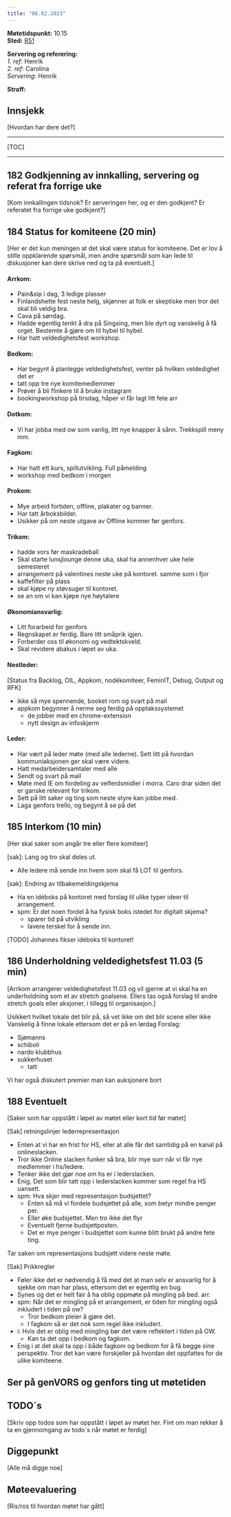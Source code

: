 ```yaml
---
title: "06.02.2023"
---
```


**Møtetidspunkt:** 10.15  
**Sted:** [R51](https://link.mazemap.com/YvxACck6)

**Servering og referering:**  
*1. ref*: Henrik   
*2. ref*: Carolina  
*Servering*: Henrik 


**Straff:**   


## Innsjekk
[Hvordan har dere det?]

- - -

[TOC]

- - -

## 182 Godkjenning av innkalling, servering og referat fra forrige uke
[Kom innkallingen tidsnok? Er serveringen her, og er den godkjent? Er referatet fra forrige uke godkjent?]  




## 184 Status for komiteene (20 min)
[Her er det kun meningen at det skal være status for komiteene. Det er lov å stille oppklarende spørsmål, men andre spørsmål som kan lede til diskusjoner kan dere skrive ned og ta på eventuelt.]


#### Arrkom: 
- Pain&sip i dag, 3 ledige plasser
- Finlandshette fest neste helg, skjønner at folk er skeptiske men tror det skal bli veldig bra.
- Cava på søndag.
- Hadde egentlig tenkt å dra på Singsing, men ble dyrt og vanskelig å få orget. Bestemte å gjøre om til hybel til hybel.
- Har hatt veldedighetsfest workshop.

#### Bedkom:  
- Har begynt å planlegge veldedighetsfest, venter på hvilken veldedighet det er
- tatt opp tre nye komitemedlemmer
- Prøver å bli flinkere til å bruke instagram
- bookingworkshop på tirsdag, håper vi får lagt litt fete arr

#### Dotkom:
- Vi har jobba med ow som vanlig, litt nye knapper å sånn. Trekkspill meny mm.



#### Fagkom:  
- Har hatt ett kurs, spillutvikling. Full påmelding
- workshop med bedkom i morgen

#### Prokom:  
- Mye arbeid fortiden, offline, plakater og banner. 
- Har tatt årboksbilder.
- Usikker på om neste utgave av Offline kommer før genfors.


#### Trikom:  
- hadde vors før maskradeball
- Skal starte lunsjlounge denne uka, skal ha annenhver uke hele semesteret
- arrangement på valentines neste uke på kontoret. samme som i fjor
- kaffefilter på plass
- skal kjøpe ny støvsuger til kontoret.
- se an om vi kan kjøpe nye høytalere

#### Økonomiansvarlig:
- Litt forarbeid for genfors
- Regnskapet er ferdig. Bare litt småprik igjen.
- Forberder oss til økonomi og vedtektskveld.
- Skal revidere abakus i løpet av uka.


#### Nestleder: 
[Status fra Backlog, OIL, Appkom, nodékomiteer, FeminIT, Debug, Output og RFK]

- ikke så mye spennende, booket rom og svart på mail
- appkom begynner å nerme seg ferdig på opptakssystemet
    - de jobber med en chrome-extension 
    - nytt design av infoskjerm

#### Leder:
- Har vært på leder møte (med alle lederne). Sett litt på hvordan kommuniaksjonen ger skal være videre.
- Hatt medarbeidersamtaler med alle
- Sendt og svart på mail
- Møte med IE om fordeling av velferdsmidler i morra. Caro drar siden det er ganske relevant for trikom. 
- Sett på litt saker og ting som neste styre kan jobbe med.
- Laga genfors trello, og begynt å se på det

## 185 Interkom (10 min) 
[Her skal saker som angår tre eller flere komiteer]  

[sak]: Lang og tro skal deles ut.
- Alle ledere må sende inn hvem som skal få LOT til genfors.

[sak]: Endring av tilbakemeldingskjema
- Ha en idéboks på kontoret med forslag til ulike typer ideer til arrangement.
- spm: Er det noen fordel å ha fysisk boks istedet for digitalt skjema?
    - sparer tid på utvikling
    - lavere terskel for å sende inn. 

[TODO] Johannes fikser idéboks til kontoret!



## 186 Underholdning veldedighetsfest 11.03 (5 min)
[Arrkom arrangerer veldedighetsfest 11.03 og vil gjerne at vi skal ha en underholdning som et av stretch goalsene. Ellers tas også forslag til andre stretch goals eller aksjoner, i tillegg til organisasjon.]


Usikkert hvilket lokale det blir på, så vet ikke om det blir scene eller ikke Vanskelig å finne lokale ettersom det er på en lørdag
Forslag:
- Sjømanns
- schiboli
- nardo klubbhus
- sukkerhuset
    - tatt

Vi har også diskutert premier man kan auksjonere bort



## 188 Eventuelt
[Saker som har oppstått i løpet av møtet eller kort tid før møtet]

[Sak] retningslinjer lederrepresentasjon

- Enten at vi har en frist for HS, eller at alle får det samtidig på en kanal på onlineslacken. 
- Tror ikke Online slacken funker så bra, blir mye surr når vi får nye medlemmer i hs/ledere. 
- Tenker ikke det gjør noe om hs er i lederslacken.
- Enig, Det som blir tatt opp i lederslacken kommer som regel fra HS uansett. 
- spm: Hva skjer med representasjon budsjettet?
    - Enten så må vi fordele budsjettet på alle, som betyr mindre penger per.
    - Eller øke budsjettet. Men tro ikke det flyr
    - Eventuelt fjerne budsjettposten. 
    - Det er mye penger i budsjettet som kunne blitt brukt på andre fete ting.

Tar saken om representasjons budsjett videre neste møte.

[Sak] Prikkregler 
- Føler ikke det er nødvendig å få med det at man selv er ansvarlig for å sjekke om man har plass, ettersom det er egentlig en bug.
- Synes og det er helt fair å ha oblig oppmøte på mingling på bed. arr. 
- spm: Når det er mingling på et arrangement, er tiden for mingling også inkludert i tiden på ow?
    - Tror bedkom pleier å gjøre det.
    - I fagkom så er det nok som regel ikke inkludert.
- i: Hvis det er oblig med mingling bør det være reflektert i tiden på OW.
    - Kan ta det opp i bedkom og fagkom. 
- Enig i at det skal ta opp i både fagkom og bedkom for å få begge sine perspektiv. Tror det kan være forskjeller på hvordan det oppfattes for de ulike komiteene.


## Ser på genVORS og genfors ting ut møtetiden

## TODO´s
[Skriv opp todos som har oppstått i løpet av møtet her. Fint om man rekker å ta en gjennomgang av todo´s når møtet er ferdig]

## Diggepunkt
[Alle må digge noe] 

## Møteevaluering
[Ris/ros til hvordan møtet har gått]
